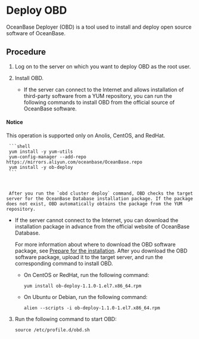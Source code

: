 Deploy OBD
===============================

OceanBase Deployer (OBD) is a tool used to install and deploy open source software of OceanBase.

Procedure
------------------------------

1. Log on to the server on which you want to deploy OBD as the root user.



2. Install OBD.

   * If the server can connect to the Internet and allows installation of third-party software from a YUM repository, you can run the following commands to install OBD from the official source of OceanBase software.

  <main id="notice" type='notice'>
    <h4>Notice</h4>
    <p>This operation is supported only on Anolis, CentOS, and RedHat.</p>
  </main>

     ```shell
     yum install -y yum-utils
     yum-config-manager --add-repo https://mirrors.aliyun.com/oceanbase/OceanBase.repo
     yum install -y ob-deploy
     ```



     After you run the `obd cluster deploy` command, OBD checks the target server for the OceanBase Database installation package. If the package does not exist, OBD automatically obtains the package from the YUM repository.


   * If the server cannot connect to the Internet, you can download the installation package in advance from the official website of OceanBase Database.

     For more information about where to download the OBD software package, see [Prepare for the installation](../4.installation-preparation.md). After you download the OBD software package, upload it to the target server, and run the corresponding command to install OBD.
     * On CentOS or RedHat, run the following command:

       ```shell
       yum install ob-deploy-1.1.0-1.el7.x86_64.rpm
       ```



     * On Ubuntu or Debian, run the following command:

       ```shell
       alien --scripts -i ob-deploy-1.1.0-1.el7.x86_64.rpm
       ```









3. Run the following command to start OBD:

   ```shell
   source /etc/profile.d/obd.sh
   ```





